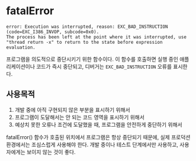 # fatalError

```
error: Execution was interrupted, reason: EXC_BAD_INSTRUCTION (code=EXC_I386_INVOP, subcode=0x0).
The process has been left at the point where it was interrupted, use "thread return -x" to return to the state before expression evaluation. 
```

프로그램을 의도적으로 중단시키기 위한 함수이다.
이 함수를 호출하면 실행 중인 애플리케이션이나 코드가 즉시 중단되고, 디버거는 `EXC_BAD_INSTRUCTION` 오류를 표시한다.

## 사용목적

1. 개발 중에 아직 구현되지 않은 부분을 표시하기 위해서
2. 프로그램이 도달해서는 안 되는 코드 영역을 표시하기 위해서
3. 예상치 못한 오류나 조건에 도달했을 때, 프로그램을 안전하게 중단하기 위해서

fatalError() 함수가 호출된 위치에서 프로그램은 항상 중단되기 때문에, 실제 프로덕션 환경에서는 조심스럽게 사용해야 한다.
개발 중이나 테스트 단계에서만 사용하고, 사용자에게는 보이지 않는 것이 좋다.